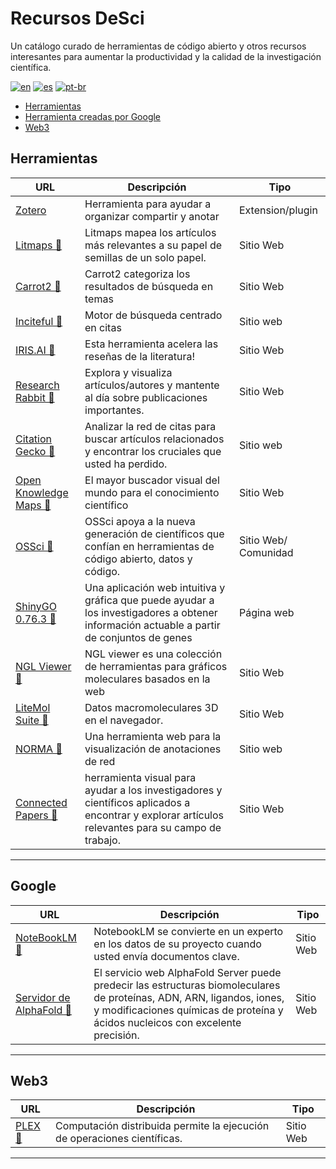 # Recursos DeSci 

Un catálogo curado de herramientas de código abierto y otros recursos interesantes para aumentar la productividad y la calidad de la investigación científica.


[![en](https://img.shields.io/badge/lang-en-red.svg)](https://github.com/AntonioCardenas/DeSci/blob/master/README.md)
[![es](https://img.shields.io/badge/lang-es-yellow.svg)](https://github.com/jonatasemidio/AntonioCardenas/DeSci/blob/master/README.es.md)
[![pt-br](https://img.shields.io/badge/lang-pt--br-green.svg)](https://github.com/AntonioCardenas/DeSci/blob/master/README.pt-br.md)


- [Herramientas](#open-source)
- [Herramienta creadas por Google](#google)
- [Web3](#web3)



## Herramientas

| URL | Descripción | Tipo |
| ------------- | ------------- |------------- |
[Zotero ](https://www.zotero.org/) | Herramienta para ayudar a organizar compartir y anotar | Extension/plugin
[Litmaps 🔗](https://www.litmaps.com/) | Litmaps mapea los artículos más relevantes a su papel de semillas de un solo papel. | Sitio Web
[Carrot2 🔗](https://search.carrot2.org/#/search/web) | Carrot2 categoriza los resultados de búsqueda en temas | Sitio Web
[Inciteful 🔗](https://inciteful.xyz/) | Motor de búsqueda centrado en citas | Sitio web
[IRIS.AI 🔗](https://the.iris.ai/) | Esta herramienta acelera las reseñas de la literatura! | Sitio Web
[Research Rabbit 🔗](https://researchrabbitapp.com/) | Explora y visualiza artículos/autores y mantente al día sobre publicaciones importantes. | Sitio Web
[Citation Gecko 🔗](https://citationgecko.azurewebsites.net/)| Analizar la red de citas para buscar artículos relacionados y encontrar los cruciales que usted ha perdido. | Sitio web 
[Open Knowledge Maps 🔗](https://openknowledgemaps.org/index) | El mayor buscador visual del mundo para el conocimiento científico | Sitio Web
[OSSci 🔗](https://www.opensource.science/) | OSSci apoya a la nueva generación de científicos que confían en herramientas de código abierto, datos y código. | Sitio Web/ Comunidad 
[ShinyGO 0.76.3 🔗](http://149.165.154.220/go/) | Una aplicación web intuitiva y gráfica que puede ayudar a los investigadores a obtener información actuable a partir de conjuntos de genes | Página web
[NGL Viewer 🔗](https://nglviewer.org/ngl/?script=showcase%2Fferredoxin) | NGL viewer es una colección de herramientas para gráficos moleculares basados en la web | Sitio Web 
[LiteMol Suite 🔗](https://www.litemol.org/) | Datos macromoleculares 3D en el navegador. | Sitio Web
[NORMA 🔗](https://pavlopoulos-lab-services.org/shiny/app/norma) | Una herramienta web para la visualización de anotaciones de red | Sitio web
[Connected Papers 🔗](https://www.connectedpapers.com/) | herramienta visual para ayudar a los investigadores y científicos aplicados a encontrar y explorar artículos relevantes para su campo de trabajo. | Sitio Web
---



## Google 
| URL | Descripción | Tipo |
| ------------- | ------------- |------------- |
[NoteBookLM 🔗](https://notebooklm.google/) | NotebookLM se convierte en un experto en los datos de su proyecto cuando usted envía documentos clave. | Sitio Web
[Servidor de AlphaFold 🔗](https://golgi.sandbox.google.com/about) | El servicio web AlphaFold Server puede predecir las estructuras biomoleculares de proteínas, ADN, ARN, ligandos, iones, y modificaciones químicas de proteína y ácidos nucleicos con excelente precisión. | Sitio Web
---




## Web3

| URL | Descripción | Tipo |
| ------------- | ------------- |------------- |
[PLEX 🔗](https://github.com/labdao/plex) | Computación distribuida permite la ejecución de operaciones científicas. | Sitio Web
---

